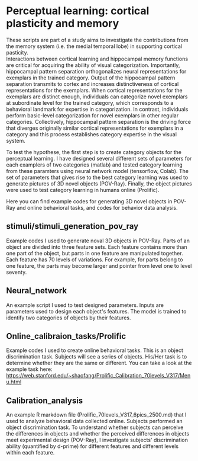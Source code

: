 # Perceptual learning: cortical plasticity and memory
These scripts are part of a study aims to investigate the contributions from the memory system (i.e. the medial temporal lobe) in supporting cortical pasticity.   
Interactions between cortical learning and hippocampal memory functions are critical for acquiring the ability of visual categorization. Importantly, hippocampal pattern separation orthogonalizes neural representations for exemplars in the trained category. Output of the hippocampal pattern separation transmits to cortex and increases distinctiveness of cortical representations for the exemplars. When cortical representations for the exemplars are distinct enough, individuals can categorize novel exemplars at subordinate level for the trained category, which corresponds to a behavioral landmark for expertise in categorization. In contrast, individuals perform basic-level categorization for novel exemplars in other regular categories. Collectively, hippocampal pattern separation is the driving force that diverges originally similar cortical representations for exemplars in a category and this process establishes category expertise in the visual system.

To test the hypothese, the first step is to create category objects for the perceptual learning. I have designed several different sets of parameters for each examplers of two categories (matlab) and tested category learning from these paramters using neural network model (tensorflow, Colab). The set of parameters that gives rise to the best category learning was used to generate pictures of 3D novel objects (POV-Ray). Finally, the object pictures were used to test category learning in humans online (Prolific). 

Here you can find example codes for generating 3D novel objects in POV-Ray and online behavioral tasks, and codes for behavior data analysis. 

## stimuli/stimuli_generation_pov_ray
Example codes I used to generate noval 3D objects in POV-Ray. Parts of an object are divided into three feature sets. Each feature contains more than one part of the object, but parts in one feature are manipulated together. Each feature has 70 levels of variations. For example, for parts belong to one feature, the parts may become larger and pointer from level one to level seventy. 

## Neural_network
An example script I used to test designed parameters. Inputs are parameters used to design each object's features. The model is trained to identify two categories of objects by their features. 

## Online_calibraion_tasks/Prolific
Example codes I used to create online behavioral tasks. This is an object discrimination task. Subjects will see a series of objects. His/Her task is to determine whether they are the same or different. 
You can take a look at the example task here: https://web.stanford.edu/~shaofang/Prolific_Calibration_70levels_V317/Menu.html

## Calibration_analysis
An example R markdown file (Prolific_70levels_V317_6pics_2500.md) that I used to analyze behavioral data collected online. Subjects performed an object discrimination task. To understand whether subjects can perceive the differences in objects and whether the perceived differences in objects meet experimental design (POV-Ray), I investigate subjects' discrimination ability (quantified by d-prime) for different features and different levels within each feature. 



